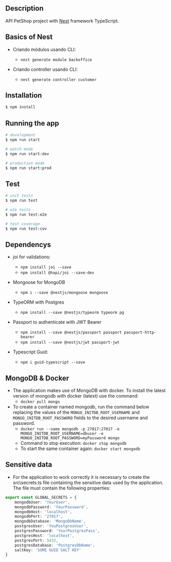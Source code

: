 ## Description

API PetShop project with [Nest](https://github.com/nestjs/nest) framework TypeScript.

## Basics of Nest

- Criando módulos usando CLI:
    - `nest generate module backoffice`

- Criando controller usando CLI:
    - `nest generate controller customer`

## Installation

```bash
$ npm install
```

## Running the app

```bash
# development
$ npm run start

# watch mode
$ npm run start:dev

# production mode
$ npm run start:prod
```

## Test

```bash
# unit tests
$ npm run test

# e2e tests
$ npm run test:e2e

# test coverage
$ npm run test:cov
```

## Dependencys

- joi for validations:
    - `npm install joi --save`
    - `npm install @hapi/joi --save-dev`

- Mongoose for MongoDB
    - `npm i --save @nestjs/mongoose mongoose`

- TypeORM with Postgres
    - `npm install --save @nestjs/typeorm typeorm pg`

- Passport to authenticate with JWT Bearer
    - `npm install --save @nestjs/passport passport passport-http-bearer`
    - `npm install --save @nestjs/jwt passport-jwt`

- Typescript Guid:
    - `npm i guid-typescript --save`

## MongoDB & Docker
- The application makes use of MongoDB with docker. To install the latest version of mongodb with docker (latest) use the command:
	- `docker pull mongo`
- To create a container named mongodb, run the command below replacing the values of the `MONGO_INITDB_ROOT_USERNAME` and `MONGO_INITDB_ROOT_PASSWORD` fields to the desired username and password.
	- `docker run --name mongodb -p 27017:27017 -e MONGO_INITDB_ROOT_USERNAME=dbuser -e MONGO_INITDB_ROOT_PASSWORD=myPassword mongo`
	- Command to stop execution: `docker stop mongodb`
	- To start the same container again: `docker start mongodb`

## Sensitive data
- For the application to work correctly it is necessary to create the src\secrets.ts file containing the sensitive data used by the application. The file must contain the following properties:

```typescript
export const GLOBAL_SECRETS = {
    mongodbUser: 'YourUser',
    mongodbPassword: 'YourPassword',
    mongodbHost: 'localhost',
    mongodbPort: '27017',
    mongodbDatabase: 'MongoDbName',
    postgresUser: 'YouPostgresUser',
    postgresPassword: 'YourPostgresPass',
    postgresHost: 'localhost',
    postgresPort: 5432,
    postgresDatabase: 'PostgresDbName',
    saltKey: 'SOME GUID SALT KEY'
}
```